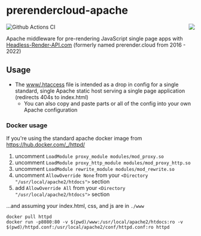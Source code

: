 # prerendercloud-apache

<img align="right" src="https://cloud.githubusercontent.com/assets/22159102/21554484/9d542f5a-cdc4-11e6-8c4c-7730a9e9e2d1.png">

![Github Actions CI](https://github.com/sanfrancesco/prerendercloud-nodejs/actions/workflows/node.js.yml/badge.svg)

Apache middleware for pre-rendering JavaScript single page apps with [Headless-Render-API.com](https://headless-render-api.com) (formerly named prerender.cloud from 2016 - 2022)

## Usage
* The [www/.htaccess](www/.htaccess) file is intended as a drop in config for a single standard, single Apache static host serving a single page application (redirects 404s to index.html)
  * You can also copy and paste parts or all of the config into your own Apache configuration

### Docker usage

If you're using the standard apache docker image from https://hub.docker.com/_/httpd/

1. uncomment `LoadModule proxy_module modules/mod_proxy.so`
2. uncomment `LoadModule proxy_http_module modules/mod_proxy_http.so`
3. uncomment `LoadModule rewrite_module modules/mod_rewrite.so`
4. uncomment `AllowOverride None` from your `<Directory "/usr/local/apache2/htdocs">` section
5. add       `AllowOverride All` from your `<Directory "/usr/local/apache2/htdocs">` section

...and assuming your index.html, css, and js are in `./www`

```
docker pull httpd
docker run -p8080:80 -v $(pwd)/www:/usr/local/apache2/htdocs:ro -v $(pwd)/httpd.conf:/usr/local/apache2/conf/httpd.conf:ro httpd
```
